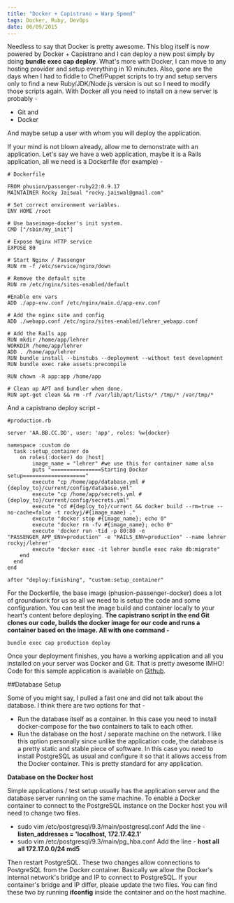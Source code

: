 ```yaml
---
title: "Docker + Capistrano = Warp Speed"
tags: Docker, Ruby, DevOps
date: 06/09/2015
---
```


Needless to say that Docker is pretty awesome. This blog itself is now powered by Docker + Capistrano and I can deploy a new post simply by doing __bundle exec cap deploy__. What's more with Docker, I can move to any hosting provider and setup everything in 10 minutes. Also, gone are the days when I had to fiddle to Chef/Puppet scripts to try and setup servers only to find a new Ruby/JDK/Node.js version is out so I need to modify those scripts again. With Docker all you need to install on a new server is probably -

- Git and
- Docker

And maybe setup a user with whom you will deploy the application.

If your mind is not blown already, allow me to demonstrate with an application. Let's say we have a web application, maybe it is a Rails application, all we need is a Dockerfile (for example) -

    # Dockerfile

    FROM phusion/passenger-ruby22:0.9.17
    MAINTAINER Rocky Jaiswal "rocky.jaiswal@gmail.com"

    # Set correct environment variables.
    ENV HOME /root

    # Use baseimage-docker's init system.
    CMD ["/sbin/my_init"]

    # Expose Nginx HTTP service
    EXPOSE 80

    # Start Nginx / Passenger
    RUN rm -f /etc/service/nginx/down

    # Remove the default site
    RUN rm /etc/nginx/sites-enabled/default

    #Enable env vars
    ADD ./app-env.conf /etc/nginx/main.d/app-env.conf

    # Add the nginx site and config
    ADD ./webapp.conf /etc/nginx/sites-enabled/lehrer_webapp.conf

    # Add the Rails app
    RUN mkdir /home/app/lehrer
    WORKDIR /home/app/lehrer
    ADD . /home/app/lehrer
    RUN bundle install --binstubs --deployment --without test development
    RUN bundle exec rake assets:precompile

    RUN chown -R app:app /home/app

    # Clean up APT and bundler when done.
    RUN apt-get clean && rm -rf /var/lib/apt/lists/* /tmp/* /var/tmp/*

And a capistrano deploy script -

    #production.rb

    server 'AA.BB.CC.DD', user: 'app', roles: %w{docker}

    namespace :custom do
      task :setup_container do
        on roles(:docker) do |host|
            image_name = "lehrer" #we use this for container name also
            puts "================Starting Docker setup===================="
            execute "cp /home/app/database.yml #{deploy_to}/current/config/database.yml"
            execute "cp /home/app/secrets.yml #{deploy_to}/current/config/secrets.yml"
            execute "cd #{deploy_to}/current && docker build --rm=true --no-cache=false -t rockyj/#{image_name} ."
            execute "docker stop #{image_name}; echo 0"
            execute "docker rm -fv #{image_name}; echo 0"
            execute 'docker run -tid -p 80:80 -e "PASSENGER_APP_ENV=production" -e "RAILS_ENV=production" --name lehrer rockyj/lehrer'
            execute "docker exec -it lehrer bundle exec rake db:migrate"
        end
      end
    end

    after "deploy:finishing", "custom:setup_container"

For the Dockerfile, the base image (phusion-passenger-docker) does a lot of groundwork for us so all we need to is setup the code and some configuration. You can test the image build and container locally to your heart's content before deploying. __The capistrano script in the end Git clones our code, builds the docker image for our code and runs a container based on the image. All with one command -__

    bundle exec cap production deploy

Once your deployment finishes, you have a working application and all you installed on your server was Docker and Git. That is pretty awesome IMHO! Code for this sample application is available on [Github](https://github.com/rocky-jaiswal/lehrer).

##Database Setup

Some of you might say, I pulled a fast one and did not talk about the database. I think there are two options for that -

- Run the database itself as a container. In this case you need to install docker-compose for the two containers to talk to each other.
- Run the database on the host / separate machine on the network. I like this option personally since unlike the application code, the database is a pretty static and stable piece of software. In this case you need to install PostgreSQL as usual and configure it so that it allows access from the Docker container. This is pretty standard for any application.

__Database on the Docker host__

Simple applications / test setup usually has the application server and the database server running on the same machine. To enable a Docker container to connect to the PostgreSQL instance on the Docker host you will need to change two files.

- sudo vim /etc/postgresql/9.3/main/postgresql.conf
  Add the line - __listen_addresses = 'localhost, 172.17.42.1'__
- sudo vim /etc/postgresql/9.3/main/pg_hba.conf
  Add the line - __host    all             all             172.17.0.0/24          md5__

Then restart PostgreSQL. These two changes allow connections to PostgreSQL from the Docker container. Basically we allow the Docker's internal network's bridge and IP to connect to PostgreSQL. If your container's bridge and IP differ, please update the two files. You can find these two by running __ifconfig__ inside the container and on the host machine.


